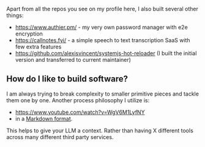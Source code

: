 Apart from all the repos you see on my profile here, I also built several other things:
 - https://www.authier.pm/ - my very own password manager with e2e encryption
 - https://callnotes.fyi/ - a simple speech to text transcription SaaS with few extra features 
 - https://github.com/alexisvincent/systemjs-hot-reloader (I built the initial version and transferred to current maintainer)


## How do I like to build software?

I am always trying to break complexity to smaller primitive pieces and tackle them one by one. Another process philosophy I utilize is:
 - https://www.youtube.com/watch?v=WgV6M1LyfNY
 - in a [Markdown format](https://github.com/0atman/noboilerplate/blob/main/scripts/34-Plain-Text-Team.md).

This helps to give your LLM a context. Rather than having X different tools across many different third party services.

